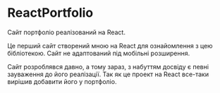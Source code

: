 # ReactPortfolio

Сайт портфоліо реалізований на React. 

Це перший сайт створений мною на React для ознайомлення з цею бібліотекою.
Сайт не адаптований під мобільні розширення.

Сайт розроблявся давно, а тому зараз, з набуттям досвіду є певні зауваження до його реалізації. Так як це проект на React все-таки вирішив добавити його у портфоліо.
